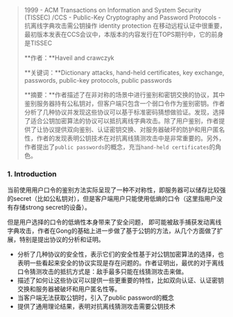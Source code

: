 > 1999 - ACM Transactions on Information and System Security (TISSEC) /CCS - Public-Key Cryptography and Password Protocols - 抗离线字典攻击需公钥操作 identity protection 在移动远程认证中很重要，最初版本发表在CCS会议中，本版本的内容发行在TOPS期刊中，它的前身是TISSEC
>
> **作者：**Haveil and crawczyk
>
> **关键词：**Dictionary attacks, hand-held certificates, key exchange, passwords, public-key protocols, public passwords
>
> **摘要：**作者描述了在非对称的场景中进行鉴别和密钥交换的协议，其中鉴别服务器持有公私钥对，但客户端只包含一个弱口令作为鉴别密钥。作者分析了几种协议并发现这些协议可以基于标准密码猜想做验证。发现，选择了适合公钥加密算法的协议可以抵抗离线字典攻击。除了用户鉴别，作者提供了让协议提供双向鉴别、认证密钥交换、对服务器破坏的防护和用户匿名性，作者的发现表明公钥技术在对抗离线猜测攻击中是非常重要的。另外，作者提出了`public passwords`的概念，充当`hand-held certificates`的角色。

### 1. Introduction

当前使用用户口令的鉴别方法实际呈现了一种不对称性，即服务器可以储存比较强的secret（比如公私钥对），但是客户端用户只能使用低熵的口令（这里指用户没有存储strong secret的设备）。

但是用户选择的口令的低熵性本身带来了安全问题， 即可能被敌手捕获发动离线字典攻击，作者在Gong的基础上进一步做了基于公钥的方法，从几个方面做了扩展，特别是提出协议的分析和证明。

- 分析了几种协议的安全性，表示它们的安全性基于对公钥加密算法的选择，也表明一些看起来安全的协议实现是存在问题的。作者证明出，最优的对于离线口令猜测攻击的抵抗方式是：敌手最多只能在线猜测攻击来做。
- 描述了如何让这些协议可以提供一些更重要的特性，比如双向认证、认证密钥交换和服务器被破坏和用户匿名性等。
- 当客户端无法获取公钥时，引入了public password的概念
- 提供了通用理论结果，表明对抗离线猜测攻击需要公钥技术